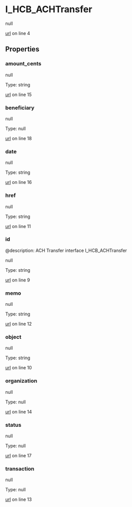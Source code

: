 # I_HCB_ACHTransfer

null 

[url](https://github.com/devramsean0/hcb.js/blob/e059d62/src/api_schemas/ACH_transfer.ts#L4) on line 4  

## Properties
### amount_cents

null 

Type: string  

[url](https://github.com/devramsean0/hcb.js/blob/e059d62/src/api_schemas/ACH_transfer.ts#L15) on line 15  

### beneficiary

null 

Type: null  

[url](https://github.com/devramsean0/hcb.js/blob/e059d62/src/api_schemas/ACH_transfer.ts#L18) on line 18  

### date

null 

Type: string  

[url](https://github.com/devramsean0/hcb.js/blob/e059d62/src/api_schemas/ACH_transfer.ts#L16) on line 16  

### href

null 

Type: string  

[url](https://github.com/devramsean0/hcb.js/blob/e059d62/src/api_schemas/ACH_transfer.ts#L11) on line 11  

### id
@description: ACH Transfer interface
 I_HCB_ACHTransfer 

null 

Type: string  

[url](https://github.com/devramsean0/hcb.js/blob/e059d62/src/api_schemas/ACH_transfer.ts#L9) on line 9  

### memo

null 

Type: string  

[url](https://github.com/devramsean0/hcb.js/blob/e059d62/src/api_schemas/ACH_transfer.ts#L12) on line 12  

### object

null 

Type: string  

[url](https://github.com/devramsean0/hcb.js/blob/e059d62/src/api_schemas/ACH_transfer.ts#L10) on line 10  

### organization

null 

Type: null  

[url](https://github.com/devramsean0/hcb.js/blob/e059d62/src/api_schemas/ACH_transfer.ts#L14) on line 14  

### status

null 

Type: null  

[url](https://github.com/devramsean0/hcb.js/blob/e059d62/src/api_schemas/ACH_transfer.ts#L17) on line 17  

### transaction

null 

Type: null  

[url](https://github.com/devramsean0/hcb.js/blob/e059d62/src/api_schemas/ACH_transfer.ts#L13) on line 13  
